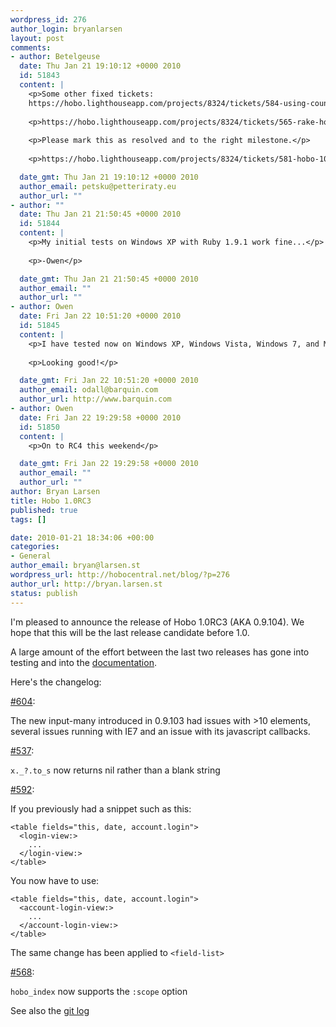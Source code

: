 ```yaml
--- 
wordpress_id: 276
author_login: bryanlarsen
layout: post
comments: 
- author: Betelgeuse
  date: Thu Jan 21 19:10:12 +0000 2010
  id: 51843
  content: |
    <p>Some other fixed tickets:
    https://hobo.lighthouseapp.com/projects/8324/tickets/584-using-count-in-index-page-cards-leads-to-loading-the-whole-collection</p>
    
    <p>https://hobo.lighthouseapp.com/projects/8324/tickets/565-rake-hobogenerate_taglibs-fails-after-upgrade-to-09102</p>
    
    <p>Please mark this as resolved and to the right milestone.</p>
    
    <p>https://hobo.lighthouseapp.com/projects/8324/tickets/581-hobo-10-rc2-generates-card-css-class-with-spaces-instead-of-hyphens</p>

  date_gmt: Thu Jan 21 19:10:12 +0000 2010
  author_email: petsku@petteriraty.eu
  author_url: ""
- author: ""
  date: Thu Jan 21 21:50:45 +0000 2010
  id: 51844
  content: |
    <p>My initial tests on Windows XP with Ruby 1.9.1 work fine...</p>
    
    <p>-Owen</p>

  date_gmt: Thu Jan 21 21:50:45 +0000 2010
  author_email: ""
  author_url: ""
- author: Owen
  date: Fri Jan 22 10:51:20 +0000 2010
  id: 51845
  content: |
    <p>I have tested now on Windows XP, Windows Vista, Windows 7, and Mac Snow Leopard.</p>
    
    <p>Looking good!</p>

  date_gmt: Fri Jan 22 10:51:20 +0000 2010
  author_email: odall@barquin.com
  author_url: http://www.barquin.com
- author: Owen
  date: Fri Jan 22 19:29:58 +0000 2010
  id: 51850
  content: |
    <p>On to RC4 this weekend</p>

  date_gmt: Fri Jan 22 19:29:58 +0000 2010
  author_email: ""
  author_url: ""
author: Bryan Larsen
title: Hobo 1.0RC3
published: true
tags: []

date: 2010-01-21 18:34:06 +00:00
categories: 
- General
author_email: bryan@larsen.st
wordpress_url: http://hobocentral.net/blog/?p=276
author_url: http://bryan.larsen.st
status: publish
---
```

I'm pleased to announce the release of Hobo 1.0RC3 (AKA 0.9.104).  We hope that this will be the last release candidate before 1.0.

A large amount of the effort between the last two releases has gone into testing and into the [documentation](http://cookbook.hobocentral.net/manual/toc).

Here's the changelog:

[#604](https://hobo.lighthouseapp.com/projects/8324/tickets/604):

The new input-many introduced in 0.9.103 had issues with >10 elements,
several issues running with IE7 and an issue with its javascript
callbacks.

[#537](https://hobo.lighthouseapp.com/projects/8324/tickets/537):

`x._?.to_s` now returns nil rather than a blank string

[#592](https://hobo.lighthouseapp.com/projects/8324/tickets/592): 

If you previously had a snippet such as this:

    <table fields="this, date, account.login">
      <login-view:>
        ...
      </login-view:>
    </table>

You now have to use:

    <table fields="this, date, account.login">
      <account-login-view:>
        ...
      </account-login-view:>
    </table>

The same change has been applied to `<field-list>`

[#568](https://hobo.lighthouseapp.com/projects/8324/tickets/568):

`hobo_index` now supports the `:scope` option

See also the [git log](http://github.com/tablatom/hobo/commits/v0.9.104)
